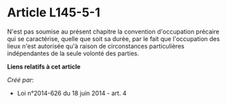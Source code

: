 # Article L145-5-1

N'est pas soumise au présent chapitre la convention d'occupation précaire qui se caractérise, quelle que soit sa durée, par
le fait que l'occupation des lieux n'est autorisée qu'à raison de circonstances particulières indépendantes de la seule
volonté des parties.

**Liens relatifs à cet article**

_Créé par_:

  - Loi n°2014-626 du 18 juin 2014 - art. 4
